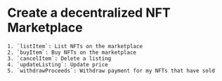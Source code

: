 # Create a decentralized NFT Marketplace
    1. `listItem`: List NFTs on the marketplace
    2. `buyItem`: Buy NFTs on the marketplace
    3. `cancelItem`: Delete a listing
    4. `updateListing`: Update price
    5. `withdrawProceeds`: Withdraw payment for my NFTs that have sold
    